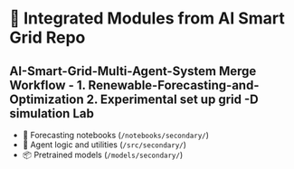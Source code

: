 # 🔗 Integrated Modules from AI Smart Grid Repo

## AI-Smart-Grid-Multi-Agent-System Merge Workflow - 1. Renewable-Forecasting-and-Optimization 2. Experimental set up grid -D simulation Lab

- 📘 Forecasting notebooks (`/notebooks/secondary/`)
- 🧠 Agent logic and utilities (`/src/secondary/`)
- 📦 Pretrained models (`/models/secondary/`)
